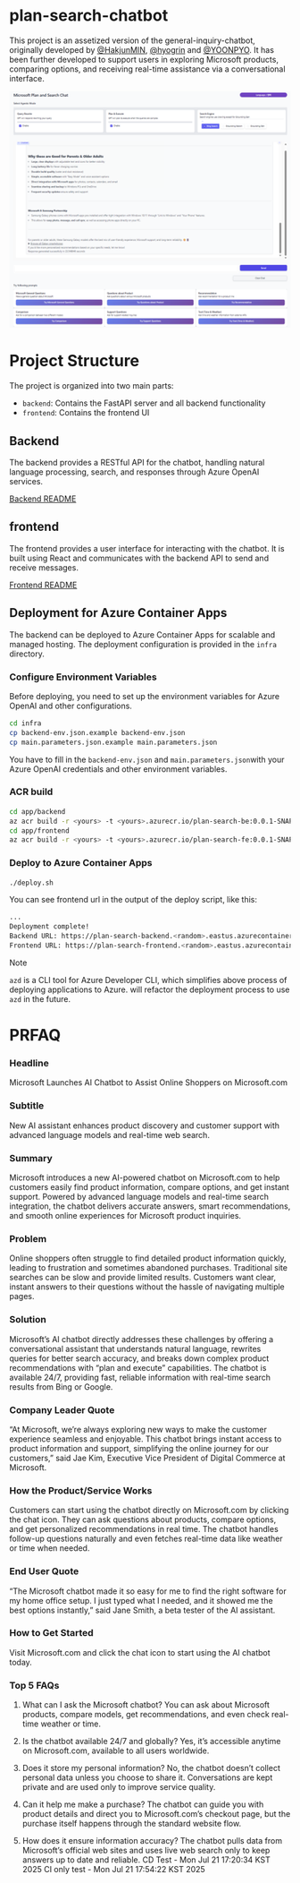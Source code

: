# plan-search-chatbot
This project is an assetized version of the general-inquiry-chatbot, originally developed by [@HakjunMIN](https://github.com/HakjunMIN), [@hyogrin](https://github.com/hyogrin) and [@YOONPYO](https://github.com/YOONPYOGitHub). It has been further developed to support users in exploring Microsoft products, comparing options, and receiving real-time assistance via a conversational interface.

![plan-search-chatbot](images/plan-search-ui-design1.png)

# Project Structure

The project is organized into two main parts:

- `backend`: Contains the FastAPI server and all backend functionality
- `frontend`: Contains the frontend UI

## Backend

The backend provides a RESTful API for the chatbot, handling natural language processing, search, and responses through Azure OpenAI services.

[Backend README](app/backend/README.md)

## frontend

The frontend provides a user interface for interacting with the chatbot. It is built using React and communicates with the backend API to send and receive messages.

[Frontend README](app/frontend/README.md)

## Deployment for Azure Container Apps
The backend can be deployed to Azure Container Apps for scalable and managed hosting. The deployment configuration is provided in the `infra` directory.

### Configure Environment Variables
Before deploying, you need to set up the environment variables for Azure OpenAI and other configurations.
```sh
cd infra
cp backend-env.json.example backend-env.json
cp main.parameters.json.example main.parameters.json
```

You have to fill in the `backend-env.json` and `main.parameters.json`with your Azure OpenAI credentials and other environment variables.

### ACR build

```sh
cd app/backend
az acr build -r <yours> -t <yours>.azurecr.io/plan-search-be:0.0.1-SNAPSHOT .
cd app/frontend
az acr build -r <yours> -t <yours>.azurecr.io/plan-search-fe:0.0.1-SNAPSHOT .
```

### Deploy to Azure Container Apps
```sh
./deploy.sh
```

You can see frontend url in the output of the deploy script, like this:

```sh
...
Deployment complete!
Backend URL: https://plan-search-backend.<random>.eastus.azurecontainerapps.io
Frontend URL: https://plan-search-frontend.<random>.eastus.azurecontainerapps.io
```

>[!NOTE]
> `azd` is a CLI tool for Azure Developer CLI, which simplifies above process of deploying applications to Azure. will refactor the deployment process to use `azd` in the future.
# PRFAQ

### Headline
Microsoft Launches AI Chatbot to Assist Online Shoppers on Microsoft.com

### Subtitle
New AI assistant enhances product discovery and customer support with advanced language models and real-time web search.

### Summary
Microsoft introduces a new AI-powered chatbot on Microsoft.com to help customers easily find product information, compare options, and get instant support. Powered by advanced language models and real-time search integration, the chatbot delivers accurate answers, smart recommendations, and smooth online experiences for Microsoft product inquiries.

### Problem 
Online shoppers often struggle to find detailed product information quickly, leading to frustration and sometimes abandoned purchases. Traditional site searches can be slow and provide limited results. Customers want clear, instant answers to their questions without the hassle of navigating multiple pages.

### Solution 
Microsoft’s AI chatbot directly addresses these challenges by offering a conversational assistant that understands natural language, rewrites queries for better search accuracy, and breaks down complex product recommendations with “plan and execute” capabilities. The chatbot is available 24/7, providing fast, reliable information with real-time search results from Bing or Google.

### Company Leader Quote
“At Microsoft, we’re always exploring new ways to make the customer experience seamless and enjoyable. This chatbot brings instant access to product information and support, simplifying the online journey for our customers,” said Jae Kim, Executive Vice President of Digital Commerce at Microsoft.

### How the Product/Service Works
Customers can start using the chatbot directly on Microsoft.com by clicking the chat icon. They can ask questions about products, compare options, and get personalized recommendations in real time. The chatbot handles follow-up questions naturally and even fetches real-time data like weather or time when needed.

### End User Quote
“The Microsoft chatbot made it so easy for me to find the right software for my home office setup. I just typed what I needed, and it showed me the best options instantly,” said Jane Smith, a beta tester of the AI assistant.

### How to Get Started
Visit Microsoft.com and click the chat icon to start using the AI chatbot today.

### Top 5 FAQs
1. What can I ask the Microsoft chatbot?
You can ask about Microsoft products, compare models, get recommendations, and even check real-time weather or time.

2. Is the chatbot available 24/7 and globally?
Yes, it’s accessible anytime on Microsoft.com, available to all users worldwide.

3. Does it store my personal information?
No, the chatbot doesn’t collect personal data unless you choose to share it. Conversations are kept private and are used only to improve service quality.

4. Can it help me make a purchase?
The chatbot can guide you with product details and direct you to Microsoft.com’s checkout page, but the purchase itself happens through the standard website flow.

5. How does it ensure information accuracy?
The chatbot pulls data from Microsoft’s official web sites and uses live web search only to keep answers up to date and reliable.
CD Test - Mon Jul 21 17:20:34 KST 2025
CI only test - Mon Jul 21 17:54:22 KST 2025
